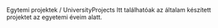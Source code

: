 Egytemi projektek / UniversityProjects
Itt találhatóak az általam készített projektet az egyetemi éveim alatt.
